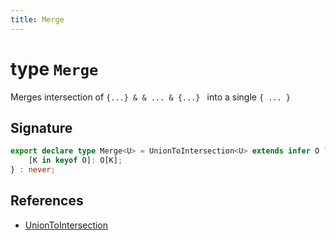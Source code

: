 ```yaml
---
title: Merge
---
```


# type `Merge`

Merges intersection of `{...} & & ... & {...} ` into a single `{ ... }`

## Signature


```typescript
export declare type Merge<U> = UnionToIntersection<U> extends infer O ? {
    [K in keyof O]: O[K];
} : never;
```
## References

-  [UnionToIntersection](union-to-intersection)